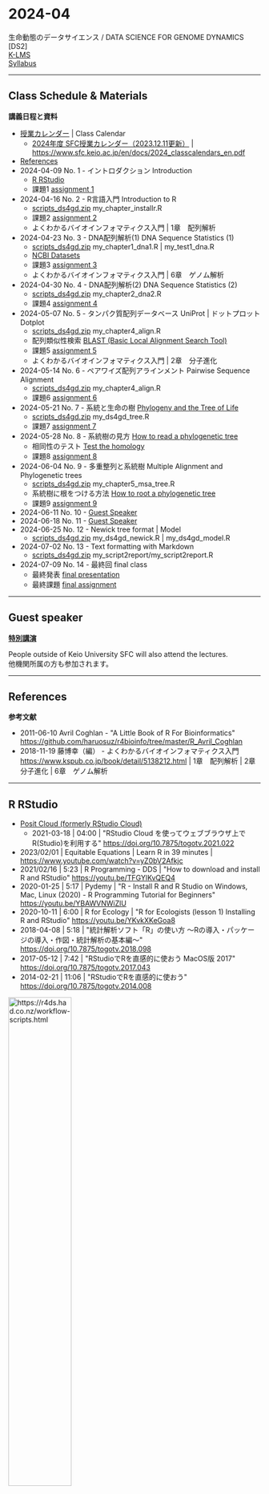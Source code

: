 # 2024-04

生命動態のデータサイエンス / DATA SCIENCE FOR GENOME DYNAMICS [DS2]  
[K-LMS](https://lms.keio.jp/courses/91203)  
[Syllabus](https://syllabus.sfc.keio.ac.jp/courses/2024_41550)

----------

## Class Schedule & Materials
**講義日程と資料**

- [授業カレンダー](https://www.sfc.keio.ac.jp/contact/class_calendar.html) | Class Calendar
  - [2024年度 SFC授業カレンダー（2023.12.11更新）](https://www.sfc.keio.ac.jp/doc/2024_classcalendars_jp.pdf) | https://www.sfc.keio.ac.jp/en/docs/2024_classcalendars_en.pdf
- [References](#references)
- 2024-04-09 No. 1 - イントロダクション Introduction
  - [R RStudio](#r-rstudio)
  - 課題1 [assignment 1](https://github.com/haruosuz/DS4GD/blob/master/2024-04/CaseStudy.md#assignment-1)
- 2024-04-16 No. 2 - R言語入門 Introduction to R
  - [scripts_ds4gd.zip](https://github.com/haruosuz/DS4GD/raw/master/2024-04/scripts_ds4gd.zip) my_chapter_installr.R
  - 課題2 [assignment 2](https://github.com/haruosuz/DS4GD/blob/master/2024-04/CaseStudy.md#assignment-2)
  - よくわかるバイオインフォマティクス入門 | 1章　配列解析
- 2024-04-23 No. 3 - DNA配列解析(1) DNA Sequence Statistics (1)
  - [scripts_ds4gd.zip](https://github.com/haruosuz/DS4GD/raw/master/2024-04/scripts_ds4gd.zip) my_chapter1_dna1.R | my_test1_dna.R
  - [NCBI Datasets](https://github.com/haruosuz/DS4GD/blob/master/CaseStudy.md#ncbi-datasets)
  - 課題3 [assignment 3](https://github.com/haruosuz/DS4GD/blob/master/2024-04/CaseStudy.md#assignment-3)
  - よくわかるバイオインフォマティクス入門 | 6章　ゲノム解析
- 2024-04-30 No. 4 - DNA配列解析(2) DNA Sequence Statistics (2)
  - [scripts_ds4gd.zip](https://github.com/haruosuz/DS4GD/raw/master/2024-04/scripts_ds4gd.zip) my_chapter2_dna2.R
  - 課題4 [assignment 4](https://github.com/haruosuz/DS4GD/blob/master/2024-04/CaseStudy.md#assignment-4)
- 2024-05-07 No. 5 - タンパク質配列データベース UniProt | ドットプロット Dotplot
  - [scripts_ds4gd.zip](https://github.com/haruosuz/DS4GD/raw/master/2024-04/scripts_ds4gd.zip) my_chapter4_align.R
  - 配列類似性検索 [BLAST (Basic Local Alignment Search Tool)](https://github.com/haruosuz/DS4GD/blob/master/CaseStudy.md#blast)
  - 課題5 [assignment 5](https://github.com/haruosuz/DS4GD/blob/master/2024-04/CaseStudy.md#assignment-5)
  - よくわかるバイオインフォマティクス入門 | 2章　分子進化
- 2024-05-14 No. 6 - ペアワイズ配列アラインメント Pairwise Sequence Alignment
  - [scripts_ds4gd.zip](https://github.com/haruosuz/DS4GD/raw/master/2024-04/scripts_ds4gd.zip) my_chapter4_align.R
  - 課題6 [assignment 6](https://github.com/haruosuz/DS4GD/blob/master/2024-04/CaseStudy.md#assignment-6)
- 2024-05-21 No. 7 - 系統と生命の樹 [Phylogeny and the Tree of Life](https://www.maruzen-publishing.co.jp/files/書籍営業部/講義用資料/2018/キャンベル11授業用パワポサンプル26_Lecture_Presentation.pdf)
  - [scripts_ds4gd.zip](https://github.com/haruosuz/DS4GD/raw/master/2024-04/scripts_ds4gd.zip) my_ds4gd_tree.R
  - 課題7 [assignment 7](https://github.com/haruosuz/DS4GD/blob/master/2024-04/CaseStudy.md#assignment-7)
- 2024-05-28 No. 8 - 系統樹の見方 [How to read a phylogenetic tree](https://artic.network/how-to-read-a-tree.html)
  - 相同性のテスト [Test the homology](https://github.com/haruosuz/DS4GD/blob/master/CaseStudy.md#ncbi-blast)
  - 課題8 [assignment 8](https://github.com/haruosuz/DS4GD/blob/master/2024-04/CaseStudy.md#assignment-8)
- 2024-06-04 No. 9 - 多重整列と系統樹 Multiple Alignment and Phylogenetic trees
  - [scripts_ds4gd.zip](https://github.com/haruosuz/DS4GD/raw/master/2024-04/scripts_ds4gd.zip) my_chapter5_msa_tree.R
  - 系統樹に根をつける方法 [How to root a phylogenetic tree](http://cabbagesofdoom.blogspot.com/2012/06/how-to-root-phylogenetic-tree.html)
  - 課題9 [assignment 9](https://github.com/haruosuz/DS4GD/blob/master/2024-04/CaseStudy.md#assignment-9)
- 2024-06-11 No. 10 - [Guest Speaker](#guest-speaker)
- 2024-06-18 No. 11 - [Guest Speaker](#guest-speaker)
- 2024-06-25 No. 12 - Newick tree format | Model
  - [scripts_ds4gd.zip](https://github.com/haruosuz/DS4GD/raw/master/2024-04/scripts_ds4gd.zip) my_ds4gd_newick.R | my_ds4gd_model.R
- 2024-07-02 No. 13 - Text formatting with Markdown
  - [scripts_ds4gd.zip](https://github.com/haruosuz/DS4GD/raw/master/2024-04/scripts_ds4gd.zip) my_script2report/my_script2report.R
- 2024-07-09 No. 14 - 最終回 final class
  - 最終発表 [final presentation](#final-presentation)
  - 最終課題 [final assignment](https://github.com/haruosuz/DS4GD/blob/master/2024-04/CaseStudy.md#final-assignment)

----------
## Guest speaker
**[特別講演](https://www.sfc.keio.ac.jp/faculty/class/special_lecture.html)**

People outside of Keio University SFC will also attend the lectures.  
他機関所属の方も参加されます。  


----------
## References
**参考文献**

- 2011-06-10 Avril Coghlan - "A Little Book of R For Bioinformatics" https://github.com/haruosuz/r4bioinfo/tree/master/R_Avril_Coghlan
- 2018-11-19 藤博幸（編） - よくわかるバイオインフォマティクス入門 https://www.kspub.co.jp/book/detail/5138212.html | 1章　配列解析 | 2章　分子進化 | 6章　ゲノム解析

----------
## R RStudio

- [Posit Cloud (formerly RStudio Cloud)](https://github.com/haruosuz/r4bioinfo/blob/master/references/RStudioCloud.md)
  - 2021-03-18 | 04:00 | "RStudio Cloud を使ってウェブブラウザ上でR(Studio)を利用する" https://doi.org/10.7875/togotv.2021.022
- 2023/02/01 | Equitable Equations | Learn R in 39 minutes | https://www.youtube.com/watch?v=yZ0bV2Afkjc
- 2021/02/16 | 5:23 | R Programming - DDS | "How to download and install R and RStudio" https://youtu.be/TFGYlKvQEQ4
- 2020-01-25 | 5:17 | Pydemy | "R - Install R and R Studio on Windows, Mac, Linux (2020) - R Programming Tutorial for Beginners" https://youtu.be/YBAWVNWiZlU
- 2020-10-11 | 6:00 | R for Ecology | "R for Ecologists (lesson 1) Installing R and RStudio" https://youtu.be/YKvkXKeGoa8
- 2018-04-08 | 5:18 | "統計解析ソフト「R」の使い方 〜Rの導入・パッケージの導入・作図・統計解析の基本編〜" https://doi.org/10.7875/togotv.2018.098
- 2017-05-12 | 7:42 | "RStudioでRを直感的に使おう MacOS版 2017" https://doi.org/10.7875/togotv.2017.043
- 2014-02-21 | 11:06 | "RStudioでRを直感的に使おう" https://doi.org/10.7875/togotv.2014.008

<img src="https://d33wubrfki0l68.cloudfront.net/8a64bb047429d7ae0e2acae35c40e421e6439bf6/80e5d/diagrams/rstudio-editor.png" alt="https://r4ds.had.co.nz/workflow-scripts.html" width=50%>

----------
